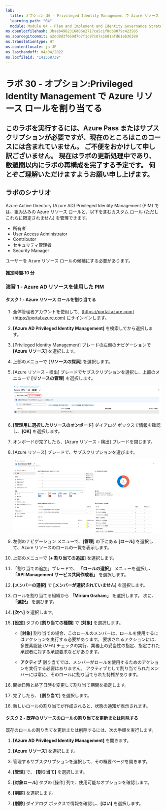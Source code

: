 ```yaml
---
lab:
  title: オプション 30 - Privileged Identity Management で Azure リソース ロールを割り当てる演習を行う
  learning path: "04"
  module: Module 04 - Plan and Implement and Identity Governance Strategy
ms.openlocfilehash: 3baeb4982316d86e2717ca5c1f8cb8079c423585
ms.sourcegitcommit: a2dd8d3f669d7b7f1c97c87a5b01afd61eb36380
ms.translationtype: HT
ms.contentlocale: ja-JP
ms.lasthandoff: 04/04/2022
ms.locfileid: "141368739"
---
```

# <a name="lab-30---optional-assign-azure-resource-roles-in-privileged-identity-management"></a>ラボ 30 - オプション:Privileged Identity Management で Azure リソース ロールを割り当てる

## <a name="this-lab-requires-an-azure-pass-or-subscription-to-perform-which-is-currently-not-provided-with-the-course--apologies-for-any-incovenience--we-are-in-the-process-of-updating-the-labs-and-will-have-this-lab-reconfigured-in-the-next-few-weeks--thank-you-for-your-patience-and-understanding"></a>このラボを実行するには、Azure Pass またはサブスクリプションが必要ですが、現在のところはこのコースには含まれていません。  ご不便をおかけして申し訳ございません。  現在はラボの更新処理中であり、数週間以内にラボの再構成を完了する予定です。  何とぞご理解いただけますようお願い申し上げます。


## <a name="lab-scenario"></a>ラボのシナリオ

Azure Active Directory (Azure AD) Privileged Identity Management (PIM) では、組み込みの Azure リソース ロールと、以下を含むカスタム ロール (ただしこれらに限定されません) を管理できます。

- 所有者
- User Access Administrator
- Contributor
- セキュリティ管理者
- Security Manager

ユーザーを Azure リソース ロールの候補にする必要があります。

#### <a name="estimated-time-10-minutes"></a>推定時間:10 分

### <a name="exercise-1---pim-with-azure-resources"></a>演習 1 - Azure AD リソースを使用した PIM

#### <a name="task-1---assign-azure-resource-roles"></a>タスク 1 - Azure リソース ロールを割り当てる

1. 全体管理者アカウントを使用して、[https://portal.azure.com](https://portal.azure.com) にサインインします。

2. **[Azure AD Privileged Identity Management]** を検索してから選択します。

3. [Privileged Identity Management] ブレードの左側のナビゲーションで **[Azure リソース]** を選択します。

4. 上部のメニューで **[リソースの探索]** を選択します。

5. [Azure リソース - 検出] ブレードでサブスクリプションを選択し、上部のメニューで **[リソースの管理]** を選択します。

    ![サブスクリプションとリソースの管理が強調表示されている [Azure リソース - 検出] ブレードを表示している画面イメージ](./media/lp4-mod3-pim-azure-resource-management.png)

6. **[管理用に選択したリソースのオンボード]** ダイアログ ボックスで情報を確認し、**[OK]** を選択します。

7. オンボードが完了したら、[Azure リソース - 検出] ブレードを閉じます。

8. [Azure リソース] ブレードで、サブスクリプションを選びます。

    ![最近追加された Azure リソースを表示している画面イメージ](./media/lp4-mod3-pim-az-resource-overview.png)

9. 左側のナビゲーション メニューで、**[管理]** の下にある **[ロール]** を選択して、Azure リソースのロールの一覧を表示します。

10. 上部のメニューで **[+ 割り当ての追加]** を選択します。

11. 「割り当ての追加」ブレードで、 **「ロールの選択」** メニューを選択し、 **「API Management サービス共同作成者」** を選択します。

12. **[メンバーの選択]** で **[メンバーが選択されていません]** を選択します。

13. ロールを割り当てる組織から **「Miriam Graham」** を選択します。  次に、 **「選択」** を選びます。

14. **[次へ]** を選択します。

15. **[設定]** タブの **[割り当ての種類]** で **[対象]** を選択します。

    - **[対象]** 割り当ての場合、このロールのメンバーは、ロールを使用するにはアクションを実行する必要があります。 要求されるアクションには、多要素認証 (MFA) チェックの実行、業務上の妥当性の指定、指定された承認者に対する承認要求などがあります。

    - **アクティブ** 割り当てでは、メンバーがロールを使用するためのアクションを実行する必要はありません。 アクティブとして割り当てられたメンバーには常に、そのロールに割り当てられた特権があります。

16. 開始日時と終了日時を変更して割り当て期間を指定します。

17. 完了したら、 **[割り当て]** を選択します。

18. 新しいロールの割り当てが作成されると、状態の通知が表示されます。

#### <a name="task-2---update-or-remove-an-existing-resource-role-assignment"></a>タスク 2 - 既存のリソースのロールの割り当てを更新または削除する

既存のロールの割り当てを更新または削除するには、次の手順を実行します。

1. **[Azure AD Privileged Identity Management]** を開きます。

2. **[Azure リソース]** を選択します。

3. 管理するサブスクリプションを選択して、その概要ページを開きます。

4. **[管理]** で、 **[割り当て]** を選択します。

5. **[対象ロール]** タブの [操作] 列で、使用可能なオプションを確認します。

6. **[削除]** を選択します。

7. **[削除]** ダイアログ ボックスで情報を確認し、**[はい]** を選択します。
